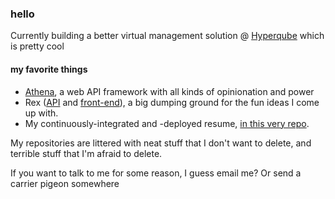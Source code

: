 ### hello

Currently building a better virtual management solution @ [Hyperqube](https://hyperqube.io) which is pretty cool

#### my favorite things

- [Athena](https://github.com/aldahick/athena), a web API framework with all kinds of opinionation and power
- Rex ([API](https://github.com/aldahick/rex-api) and [front-end](https://github.com/aldahick/rex-web)), a big dumping ground for the fun ideas I come up with.
- My continuously-integrated and -deployed resume, [in this very repo](https://github.com/aldahick/aldahick).

My repositories are littered with neat stuff that I don't want to delete, and terrible stuff that I'm afraid to delete.

If you want to talk to me for some reason, I guess email me? Or send a carrier pigeon somewhere
